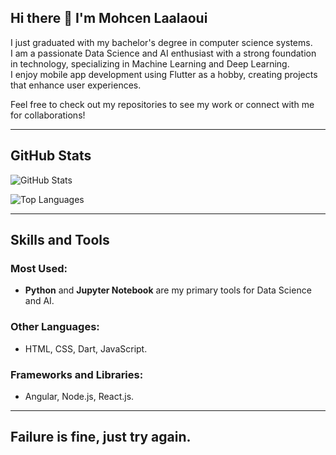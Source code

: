 ## Hi there 👋 I'm Mohcen Laalaoui

I just graduated with my bachelor's degree in computer science systems.  
I am a passionate Data Science and AI enthusiast with a strong foundation in technology, specializing in Machine Learning and Deep Learning.  
I enjoy mobile app development using Flutter as a hobby, creating projects that enhance user experiences.

Feel free to check out my repositories to see my work or connect with me for collaborations!

---

## GitHub Stats

![GitHub Stats](https://github-readme-stats.vercel.app/api?username=mohcen-laalaoui&show_icons=true&theme=radical)

![Top Languages](https://github-readme-stats.vercel.app/api/top-langs/?username=mohcen-laalaoui&langs_count=8&layout=compact&theme=radical)

---

## Skills and Tools

### Most Used:
- **Python** and **Jupyter Notebook** are my primary tools for Data Science and AI.

### Other Languages:
- HTML, CSS, Dart, JavaScript.

### Frameworks and Libraries:
- Angular, Node.js, React.js.

---

## Failure is fine, just try again.
